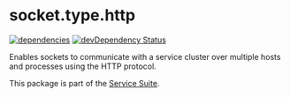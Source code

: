 # socket.type.http
[![dependencies](https://david-dm.org/luscus/socket.type.http.png)](https://david-dm.org/luscus/socket.type.http)
[![devDependency Status](https://david-dm.org/luscus/socket.type.http/dev-status.svg?theme=shields.io)](https://david-dm.org/luscus/socket.type.http#info=devDependencies)

Enables sockets to communicate with a service cluster over multiple hosts and processes using the HTTP protocol.

This package is part of the [Service Suite](https://github.com/luscus/node-service-skeleton).


